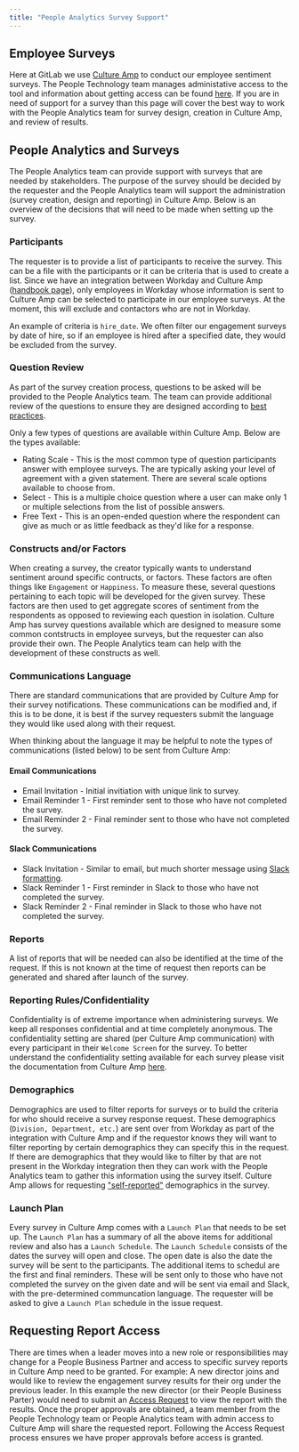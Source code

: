 ```yaml
---
title: "People Analytics Survey Support"
---
```


## Employee Surveys

Here at GitLab we use [Culture Amp](https://www.cultureamp.com/?_gl=1*1gyk1qk*_up*MQ..&gclid=CjwKCAiA1-6sBhAoEiwArqlGPjLjIVfOHjS43kmsU2lBnEd0ad2e5nbZ44fmHE7qVcySj2xWbEyFghoCZ-gQAvD_BwE) to conduct our employee sentiment surveys. The People Technology team manages administative access to the tool and information about getting access can be found [here](/handbook/people-group/#using-culture-amp). If you are in need of support for a survey than this page will cover the best way to work with the People Analytics team for survey design, creation in Culture Amp, and review of results.

## People Analytics and Surveys

The People Analytics team can provide support with surveys that are needed by stakeholders. The purpose of the survey should be decided by the requester and the People Analytics team will support the administration (survey creation, design and reporting) in Culture Amp. Below is an overview of the decisions that will need to be made when setting up the survey.

### Participants

The requester is to provide a list of participants to receive the survey. This can be a file with the participants or it can be criteria that is used to create a list. Since we have an integration between Workday and Culture Amp ([handbook page](/handbook/people-group/tech-stack-guide-workday/#system-diagrams)), only employees in Workday whose information is sent to Culture Amp can be selected to participate in our employee surveys. At the moment, this will exclude and contactors who are not in Workday.

An example of criteria is `hire_date`. We often filter our engagement surveys by date of hire, so if an employee is hired after a specified date, they would be excluded from the survey.

### Question Review

As part of the survey creation process, questions to be asked will be provided to the People Analytics team. The team can provide additional review of the questions to ensure they are designed according to [best practices](https://ssw.umich.edu/sites/default/files/documents/events/peg/survey-design.pdf).

Only a few types of questions are available within Culture Amp. Below are the types available:

- Rating Scale - This is the most common type of question participants answer with employee surveys. The are typically asking your level of agreement with a given statement. There are several scale options available to choose from.
- Select - This is a multiple choice question where a user can make only 1 or multiple selections from the list of possible answers.
- Free Text - This is an open-ended question where the respondent can give as much or as little feedback as they'd like for a response.

### Constructs and/or Factors

When creating a survey, the creator typically wants to understand sentiment around specific contructs, or factors. These factors are often things like `Engagement` or `Happiness`. To measure these, several questions pertaining to each topic will be developed for the given survey. These factors are then used to get aggregate scores of sentiment from the respondents as opposed to reviewing each question in isolation. Culture Amp has survey questions available which are designed to measure some common contstructs in employee surveys, but the requester can also provide their own. The People Analytics team can help with the development of these constructs as well.

### Communications Language

There are standard communications that are provided by Culture Amp for their survey notifications. These communications can be modified and, if this is to be done, it is best if the survey requesters submit the language they would like used along with their request.

When thinking about the language it may be helpful to note the types of communications (listed below) to be sent from Culture Amp:

#### Email Communications

- Email Invitation - Initial invitiation with unique link to survey.
- Email Reminder 1 - First reminder sent to those who have not completed the survey.
- Email Reminder 2 - Final reminder sent to those who have not completed the survey.

#### Slack Communications

- Slack Invitation - Similar to email, but much shorter message using [Slack formatting](https://api.slack.com/reference/surfaces/formatting).
- Slack Reminder 1 - First reminder in Slack to those who have not completed the survey.
- Slack Reminder 2 - Final reminder in Slack to those who have not completed the survey.

### Reports

A list of reports that will be needed can also be identified at the time of the request. If this is not known at the time of request then reports can be generated and shared after launch of the survey.

### Reporting Rules/Confidentiality

Confidentiality is of extreme importance when administering surveys. We keep all responses confidential and at time completely anonymous. The confidentiality setting are shared (per Culture Amp communication) with every participant in their `Welcome Screen` for the survey. To better understand the confidentiality setting available for each survey please visit the documentation from Culture Amp [here](https://support.cultureamp.com/en/articles/7048386-confidentiality-protections-in-reporting).

### Demographics

Demographics are used to filter reports for surveys or to build the criteria for who should receive a survey response request. These demographics (`Division, Department, etc.`) are sent over from Workday as part of the integration with Culture Amp and if the requestor knows they will want to filter reporting by certain demographics they can specify this in the request. If there are demographics that they would like to filter by that are not present in the Workday integration then they can work with the People Analytics team to gather this information using the survey itself. Culture Amp allows for requesting ["self-reported"](https://support.cultureamp.com/en/articles/7048570-including-self-reporting-demographics-in-a-survey) demographics in the survey.

### Launch Plan

Every survey in Culture Amp comes with a `Launch Plan` that needs to be set up. The `Launch Plan` has a summary of all the above items for additional review and also has a `Launch Schedule`. The `Launch Schedule` consists of the dates the survey will open and close. The open date is also the date the survey will be sent to the participants. The additional items to schedul are the first and final reminders. These will be sent only to those who have not completed the survey on the given date and will be sent via email and Slack, with the pre-determined communcation language. The requester will be asked to give a `Launch Plan` schedule in the issue request.

## Requesting Report Access

There are times when a leader moves into a new role or responsibilities may change for a People Business Partner and access to specific survey reports in Culture Amp need to be granted. For example: A new director joins and would like to review the engagement survey results for their org under the previous leader. In this example the new director (or their People Business Parter) would need to submit an [Access Request](/handbook/security/corporate/end-user-services/onboarding-access-requests/access-requests/) to view the report with the results. Once the proper approvals are obtained, a team member from the People Technology team or People Analytics team with admin access to Culture Amp will share the requested report. Following the Access Request process ensures we have proper approvals before access is granted.
